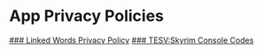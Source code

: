 # App Privacy Policies

[### Linked Words Privacy Policy](https://github.com/AwaisKing/PPs/blob/master/LinkedWords.md)
[### TESV:Skyrim Console Codes](https://github.com/AwaisKing/PPs/blob/master/Skyrim.md)
